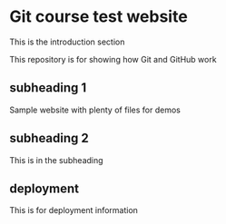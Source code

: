 # Git course test website
This is the introduction section

This repository is for showing how Git and GitHub work

## subheading 1

Sample website with plenty of files for demos

## subheading 2
This is in the subheading

## deployment
This is for deployment information
